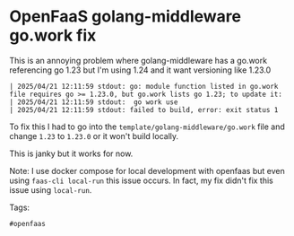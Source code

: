 # OpenFaaS golang-middleware go.work fix

This is an annoying problem where golang-middleware has a go.work referencing go
1.23 but I'm using 1.24 and it want versioning like 1.23.0

```shell
| 2025/04/21 12:11:59 stdout: go: module function listed in go.work file requires go >= 1.23.0, but go.work lists go 1.23; to update it:
| 2025/04/21 12:11:59 stdout:  go work use
| 2025/04/21 12:11:59 stdout: failed to build, error: exit status 1
```

To fix this I had to go into the `template/golang-middleware/go.work` file and
change `1.23` to `1.23.0` or it won't build locally.

This is janky but it works for now.

Note: I use docker compose for local development with openfaas but even using
`faas-cli local-run` this issue occurs. In fact, my fix didn't fix this issue
using `local-run`.

Tags:

    #openfaas
